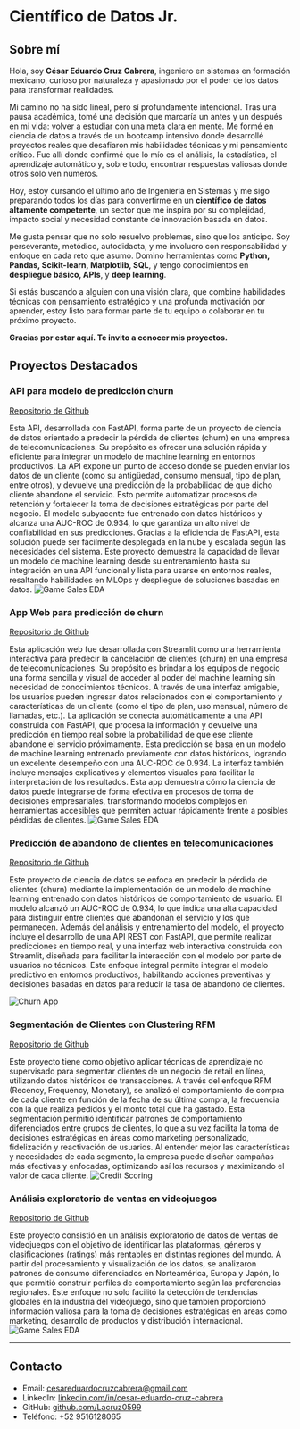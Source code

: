 # Científico de Datos Jr.

## Sobre mí

Hola, soy **César Eduardo Cruz Cabrera**, ingeniero en sistemas en formación mexicano, curioso por naturaleza y apasionado por el poder de los datos para transformar realidades.

Mi camino no ha sido lineal, pero sí profundamente intencional. Tras una pausa académica, tomé una decisión que marcaría un antes y un después en mi vida: volver a estudiar con una meta clara en mente. Me formé en ciencia de datos a través de un bootcamp intensivo donde desarrollé proyectos reales que desafiaron mis habilidades técnicas y mi pensamiento crítico. Fue allí donde confirmé que lo mío es el análisis, la estadística, el aprendizaje automático y, sobre todo, encontrar respuestas valiosas donde otros solo ven números.

Hoy, estoy cursando el último año de Ingeniería en Sistemas y me sigo preparando todos los días para convertirme en un **científico de datos altamente competente**, un sector que me inspira por su complejidad, impacto social y necesidad constante de innovación basada en datos.

Me gusta pensar que no solo resuelvo problemas, sino que los anticipo. Soy perseverante, metódico, autodidacta, y me involucro con responsabilidad y enfoque en cada reto que asumo. Domino herramientas como **Python, Pandas, Scikit-learn, Matplotlib, SQL**, y tengo conocimientos en **despliegue básico, APIs**, y **deep learning**.

Si estás buscando a alguien con una visión clara, que combine habilidades técnicas con pensamiento estratégico y una profunda motivación por aprender, estoy listo para formar parte de tu equipo o colaborar en tu próximo proyecto.

**Gracias por estar aquí. Te invito a conocer mis proyectos.**

## Proyectos Destacados

### API para modelo de predicción churn
[Repositorio de Github](https://github.com/Lacruz0599/churn-prediction-api)

Esta API, desarrollada con FastAPI, forma parte de un proyecto de ciencia de datos orientado a predecir la pérdida de clientes (churn) en una empresa de telecomunicaciones. Su propósito es ofrecer una solución rápida y eficiente para integrar un modelo de machine learning en entornos productivos.
La API expone un punto de acceso donde se pueden enviar los datos de un cliente (como su antigüedad, consumo mensual, tipo de plan, entre otros), y devuelve una predicción de la probabilidad de que dicho cliente abandone el servicio. Esto permite automatizar procesos de retención y fortalecer la toma de decisiones estratégicas por parte del negocio.
El modelo subyacente fue entrenado con datos históricos y alcanza una AUC-ROC de 0.934, lo que garantiza un alto nivel de confiabilidad en sus predicciones. Gracias a la eficiencia de FastAPI, esta solución puede ser fácilmente desplegada en la nube y escalada según las necesidades del sistema.
Este proyecto demuestra la capacidad de llevar un modelo de machine learning desde su entrenamiento hasta su integración en una API funcional y lista para usarse en entornos reales, resaltando habilidades en MLOps y despliegue de soluciones basadas en datos.
![Game Sales EDA](assets/img/customer-churn@2x.jpg)


### App Web para predicción de churn
[Repositorio de Github](https://github.com/Lacruz0599/Churn-Predictor-Web-App)

Esta aplicación web fue desarrollada con Streamlit como una herramienta interactiva para predecir la cancelación de clientes (churn) en una empresa de telecomunicaciones. Su propósito es brindar a los equipos de negocio una forma sencilla y visual de acceder al poder del machine learning sin necesidad de conocimientos técnicos.
A través de una interfaz amigable, los usuarios pueden ingresar datos relacionados con el comportamiento y características de un cliente (como el tipo de plan, uso mensual, número de llamadas, etc.). La aplicación se conecta automáticamente a una API construida con FastAPI, que procesa la información y devuelve una predicción en tiempo real sobre la probabilidad de que ese cliente abandone el servicio próximamente.
Esta predicción se basa en un modelo de machine learning entrenado previamente con datos históricos, logrando un excelente desempeño con una AUC-ROC de 0.934. La interfaz también incluye mensajes explicativos y elementos visuales para facilitar la interpretación de los resultados.
Esta app demuestra cómo la ciencia de datos puede integrarse de forma efectiva en procesos de toma de decisiones empresariales, transformando modelos complejos en herramientas accesibles que permiten actuar rápidamente frente a posibles pérdidas de clientes.
![Game Sales EDA](assets/img/Screenshot_20250424_191310_Chrome.jpg)


### Predicción de abandono de clientes en telecomunicaciones
[Repositorio de Github](https://github.com/Lacruz0599/prediccion-de-abandono-de-clientes-Telecom)

Este proyecto de ciencia de datos se enfoca en predecir la pérdida de clientes (churn) mediante la implementación de un modelo de machine learning entrenado con datos históricos de comportamiento de usuario. El modelo alcanzó un AUC-ROC de 0.934, lo que indica una alta capacidad para distinguir entre clientes que abandonan el servicio y los que permanecen. Además del análisis y entrenamiento del modelo, el proyecto incluye el desarrollo de una API REST con FastAPI, que permite realizar predicciones en tiempo real, y una interfaz web interactiva construida con Streamlit, diseñada para facilitar la interacción con el modelo por parte de usuarios no técnicos. Este enfoque integral permite integrar el modelo predictivo en entornos productivos, habilitando acciones preventivas y decisiones basadas en datos para reducir la tasa de abandono de clientes.


![Churn App](assets/img/jbnjnnkmkk.png)

### Segmentación de Clientes con Clustering RFM
[Repositorio de Github](https://github.com/Lacruz0599/Segmentaci-n-de-clientes-con-RFM)

Este proyecto tiene como objetivo aplicar técnicas de aprendizaje no supervisado para segmentar clientes de un negocio de retail en línea, utilizando datos históricos de transacciones. A través del enfoque RFM (Recency, Frequency, Monetary), se analizó el comportamiento de compra de cada cliente en función de la fecha de su última compra, la frecuencia con la que realiza pedidos y el monto total que ha gastado. Esta segmentación permitió identificar patrones de comportamiento diferenciados entre grupos de clientes, lo que a su vez facilita la toma de decisiones estratégicas en áreas como marketing personalizado, fidelización y reactivación de usuarios. Al entender mejor las características y necesidades de cada segmento, la empresa puede diseñar campañas más efectivas y enfocadas, optimizando así los recursos y maximizando el valor de cada cliente.
![Credit Scoring](assets/img/bhsbndchsdch.png)


### Análisis exploratorio de ventas en videojuegos
[Repositorio de Github](https://github.com/Lacruz0599/creando-perfiles-de-ventas-para-regiones-mundiales)

Este proyecto consistió en un análisis exploratorio de datos de ventas de videojuegos con el objetivo de identificar las plataformas, géneros y clasificaciones (ratings) más rentables en distintas regiones del mundo. A partir del procesamiento y visualización de los datos, se analizaron patrones de consumo diferenciados en Norteamérica, Europa y Japón, lo que permitió construir perfiles de comportamiento según las preferencias regionales. Este enfoque no solo facilitó la detección de tendencias globales en la industria del videojuego, sino que también proporcionó información valiosa para la toma de decisiones estratégicas en áreas como marketing, desarrollo de productos y distribución internacional.
![Game Sales EDA](assets/img/file_00000000b52061f7b5a889c5a629bf07.png)

---

## Contacto
- Email: cesareduardocruzcabrera@gmail.com  
- LinkedIn: [linkedin.com/in/cesar-eduardo-cruz-cabrera](https://www.linkedin.com/in/cesar-eduardo-cruz-cabrera)  
- GitHub: [github.com/Lacruz0599](https://github.com/Lacruz0599)  
- Teléfono: +52 9516128065

